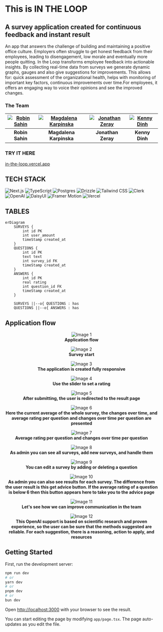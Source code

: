 # This is IN THE LOOP

## A survey application created for continuous feedback and instant result

An app that answers the challenge of building and maintaining a positive office culture. Employers often struggle to get honest feedback from their employees, leading to disengagement, low morale and eventually more people quitting. In the Loop transforms employee feedback into actionable insights.
By collecting real-time data from surveys we generate dynamic graphs, gauges and also give suggestions for improvements. This allows for: quick assessment of the organizational health, helps with monitoring of important key factors, continuous improvements over time.For employees, it offers an engaging way to voice their opinions and see the improved changes.

### The Team

| [![Robin Sahin](https://github.com/r0binsahin.png?size=100)](https://github.com/r0binsahin) | [![Magdalena Karpinska](https://github.com/magdalena-karpinska.png?size=100)](https://github.com/magdalena-karpinska) | [![Jonathan Zeray](https://github.com/JonathanZeray.png?size=100)](https://github.com/JonathanZeray) | [![Kenny Dinh](https://github.com/iiiamken.png?size=100)](https://github.com/iiiamken) |
|:---:|:---:|:---:|:---:|
| **Robin Sahin**   | **Magdalena Karpinska** | **Jonathan Zeray** | **Kenny Dinh**  |

### TRY IT HERE

[in-the-loop.vercel.app](https://in-the-loop.vercel.app/surveys/1)

## TECH STACK

![Next.js](https://img.shields.io/badge/Next.js-000000?style=for-the-badge&logo=nextdotjs&logoColor=white)
![TypeScript](https://img.shields.io/badge/TypeScript-007ACC?style=for-the-badge&logo=typescript&logoColor=white)
![Postgres](https://img.shields.io/badge/PostgreSQL-316192?style=for-the-badge&logo=postgresql&logoColor=white)
![Drizzle](https://img.shields.io/badge/Drizzle-FF4136?style=for-the-badge&logo=drizzle&logoColor=white)
![Tailwind CSS](https://img.shields.io/badge/Tailwind_CSS-38B2AC?style=for-the-badge&logo=tailwind-css&logoColor=white)
![Clerk](https://img.shields.io/badge/Clerk-0069ff?style=for-the-badge&logo=clerk&logoColor=white)
![OpenAI](https://img.shields.io/badge/OpenAI-412991?style=for-the-badge&logo=openai&logoColor=white)
![DaisyUI](https://img.shields.io/badge/DaisyUI-5A67D8?style=for-the-badge&logo=daisyui&logoColor=white)
![Framer Motion](https://img.shields.io/badge/Framer--Motion-0055FF?style=for-the-badge&logo=framer&logoColor=white)
![Vercel](https://img.shields.io/badge/Vercel-000000?style=for-the-badge&logo=vercel&logoColor=white)

## TABLES

```mermaid
erDiagram
    SURVEYS {
        int id PK
        int user_amount
        timeStamp created_at
    }
    QUESTIONS {
        int id PK
        text text
        int survey_id FK
        timeStamp created_at
    }
    ANSWERS {
        int id PK
        real rating
        int question_id FK
        timeStamp created_at
    }

    SURVEYS ||--o{ QUESTIONS : has
    QUESTIONS ||--o{ ANSWERS : has
```

## Application flow

<p align="center">
  <img src="./public/image1.png" alt="Image 1" />
  <br />
  <strong>Application flow</strong>
</p>

<p align="center">
  <img src="./public/image2.png" alt="Image 2" />
  <br />
  <strong>Survey start</strong>
</p>

<p align="center">
  <img src="./public/image3.png" alt="Image 3" />
  <br />
  <strong>The application is created fully responsive</strong>
</p>

<p align="center">
  <img src="./public/image4.png" alt="Image 4" />
  <br />
  <strong>Use the slider to set a rating</strong>
</p>

<p align="center">
  <img src="./public/image5.png" alt="Image 5" />
  <br />
  <strong>After submitting, the user is redirected to the result page</strong>
</p>

<p align="center">
  <img src="./public/image6.png" alt="Image 6" />
  <br />
  <strong>Here the current average of the whole survey, the changes over time, and average rating per question and changes over time per question are presented</strong>
</p>

<p align="center">
  <img src="./public/image7.png" alt="Image 7" />
  <br />
  <strong>Average rating per question and changes over time per question</strong>
</p>

<p align="center">
  <img src="./public/image8.png" alt="Image 8" />
  <br />
  <strong>As admin you can see all surveys, add new surveys, and handle them</strong>
</p>

<p align="center">
  <img src="./public/image9.png" alt="Image 9" />
  <br />
  <strong>You can edit a survey by adding or deleting a question</strong>
</p>

<p align="center">
  <img src="./public/image10.png" alt="Image 10" />
  <br />
  <strong>As admin you can also see results for each survey. The difference from the user result is this get advice button. If the average rating of a question is below 6 then this button appears here to take you to the advice page</strong>
</p>

<p align="center">
  <img src="./public/image11.png" alt="Image 11" />
  <br />
  <strong>Let's see how we can improve communication in the team</strong>
</p>

<p align="center">
  <img src="./public/image12.png" alt="Image 12" />
  <br />
  <strong>This OpenAI support is based on scientific research and proven experience, so the user can be sure that the methods suggested are reliable. For each suggestion, there is a reasoning, action to apply, and resources</strong>
</p>


## Getting Started

First, run the development server:

```bash
npm run dev
# or
yarn dev
# or
pnpm dev
# or
bun dev
```

Open [http://localhost:3000](http://localhost:3000) with your browser to see the result.

You can start editing the page by modifying `app/page.tsx`. The page auto-updates as you edit the file.
